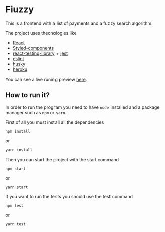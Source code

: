 # Fiuzzy

This is a frontend with a list of payments and a fuzzy search algorithm.

The project uses thecnologies like

- [React](https://reactjs.org/)
- [Styled-components](https://www.styled-components.com/)
- [react-testing-library](https://testing-library.com/) + [jest](https://jestjs.io/)
- [eslint](https://eslint.org/)
- [husky](https://github.com/typicode/husky)
- [heroku](https://www.heroku.com/)

You can see a live runing preview [here](https://fiuzzy.herokuapp.com/).

## How to run it?

In order to run the program you need to have `node` installed and a package manager such as `npm` or `yarn`.

First of all you must install all the dependencies

`npm install`

or 

`yarn install`

Then you can start the project with the start command

`npm start`

or 

`yarn start`

If you want to run the tests you should use the test command

`npm test`

or 

`yarn test`
